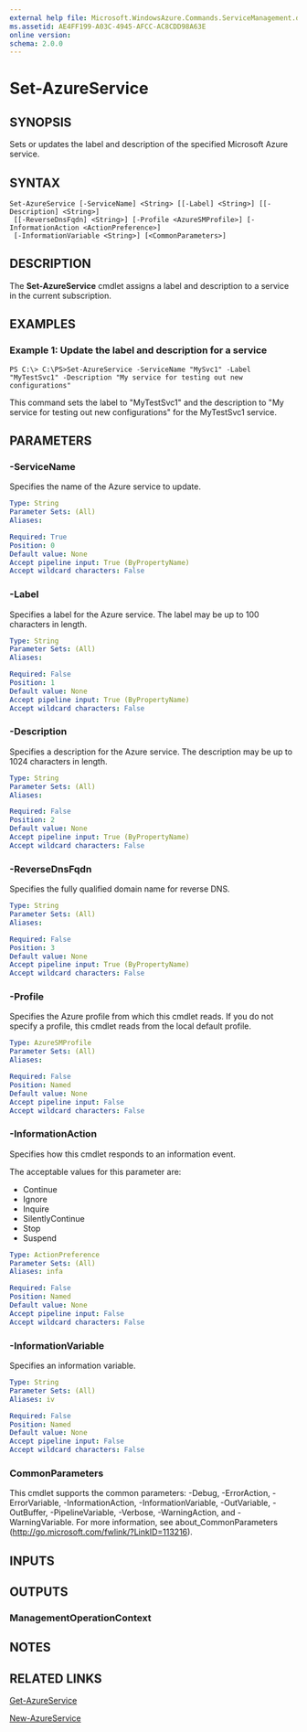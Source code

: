 ```yaml
---
external help file: Microsoft.WindowsAzure.Commands.ServiceManagement.dll-Help.xml
ms.assetid: AE4FF199-A03C-4945-AFCC-AC8CDD98A63E
online version: 
schema: 2.0.0
---
```


# Set-AzureService

## SYNOPSIS
Sets or updates the label and description of the specified Microsoft Azure service.

## SYNTAX

```
Set-AzureService [-ServiceName] <String> [[-Label] <String>] [[-Description] <String>]
 [[-ReverseDnsFqdn] <String>] [-Profile <AzureSMProfile>] [-InformationAction <ActionPreference>]
 [-InformationVariable <String>] [<CommonParameters>]
```

## DESCRIPTION
The **Set-AzureService** cmdlet assigns a label and description to a service in the current subscription.

## EXAMPLES

### Example 1: Update the label and description for a service
```
PS C:\> C:\PS>Set-AzureService -ServiceName "MySvc1" -Label "MyTestSvc1" -Description "My service for testing out new configurations"
```

This command sets the label to "MyTestSvc1" and the description to "My service for testing out new configurations" for the MyTestSvc1 service.

## PARAMETERS

### -ServiceName
Specifies the name of the Azure service to update.

```yaml
Type: String
Parameter Sets: (All)
Aliases: 

Required: True
Position: 0
Default value: None
Accept pipeline input: True (ByPropertyName)
Accept wildcard characters: False
```

### -Label
Specifies a label for the Azure service.
The label may be up to 100 characters in length.

```yaml
Type: String
Parameter Sets: (All)
Aliases: 

Required: False
Position: 1
Default value: None
Accept pipeline input: True (ByPropertyName)
Accept wildcard characters: False
```

### -Description
Specifies a description for the Azure service.
The description may be up to 1024 characters in length.

```yaml
Type: String
Parameter Sets: (All)
Aliases: 

Required: False
Position: 2
Default value: None
Accept pipeline input: True (ByPropertyName)
Accept wildcard characters: False
```

### -ReverseDnsFqdn
Specifies the fully qualified domain name for reverse DNS.

```yaml
Type: String
Parameter Sets: (All)
Aliases: 

Required: False
Position: 3
Default value: None
Accept pipeline input: True (ByPropertyName)
Accept wildcard characters: False
```

### -Profile
Specifies the Azure profile from which this cmdlet reads.
If you do not specify a profile, this cmdlet reads from the local default profile.

```yaml
Type: AzureSMProfile
Parameter Sets: (All)
Aliases: 

Required: False
Position: Named
Default value: None
Accept pipeline input: False
Accept wildcard characters: False
```

### -InformationAction
Specifies how this cmdlet responds to an information event.

The acceptable values for this parameter are:

- Continue
- Ignore
- Inquire
- SilentlyContinue
- Stop
- Suspend

```yaml
Type: ActionPreference
Parameter Sets: (All)
Aliases: infa

Required: False
Position: Named
Default value: None
Accept pipeline input: False
Accept wildcard characters: False
```

### -InformationVariable
Specifies an information variable.

```yaml
Type: String
Parameter Sets: (All)
Aliases: iv

Required: False
Position: Named
Default value: None
Accept pipeline input: False
Accept wildcard characters: False
```

### CommonParameters
This cmdlet supports the common parameters: -Debug, -ErrorAction, -ErrorVariable, -InformationAction, -InformationVariable, -OutVariable, -OutBuffer, -PipelineVariable, -Verbose, -WarningAction, and -WarningVariable. For more information, see about_CommonParameters (http://go.microsoft.com/fwlink/?LinkID=113216).

## INPUTS

## OUTPUTS

### ManagementOperationContext

## NOTES

## RELATED LINKS

[Get-AzureService](./Get-AzureService.md)

[New-AzureService](./New-AzureService.md)


